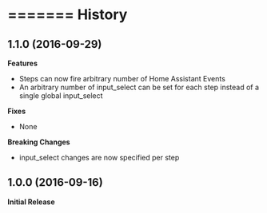 =======
History
=======

1.1.0 (2016-09-29)
------------------

**Features**

- Steps can now fire arbitrary number of Home Assistant Events
- An arbitrary number of input_select can be set for each step instead of a single global input_select

**Fixes**

- None

**Breaking Changes**

- input_select changes are now specified per step

1.0.0 (2016-09-16)
------------------

**Initial Release**
